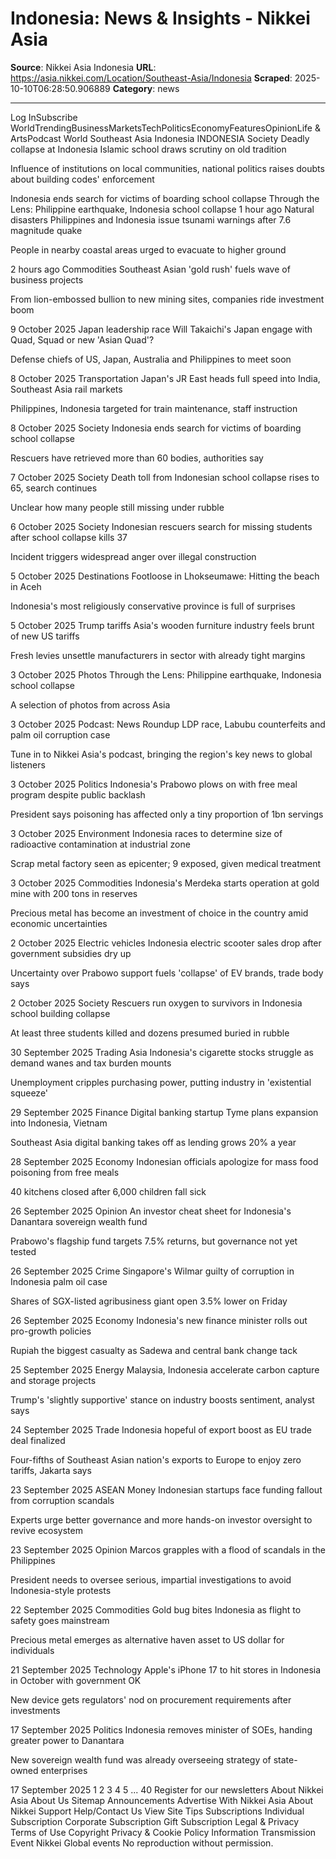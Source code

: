 # Indonesia: News & Insights - Nikkei Asia

**Source**: Nikkei Asia Indonesia
**URL**: https://asia.nikkei.com/Location/Southeast-Asia/Indonesia
**Scraped**: 2025-10-10T06:28:50.906889
**Category**: news

---

Log InSubscribe
WorldTrendingBusinessMarketsTechPoliticsEconomyFeaturesOpinionLife & ArtsPodcast
World
Southeast Asia
Indonesia
INDONESIA
Society
Deadly collapse at Indonesia Islamic school draws scrutiny on old tradition

Influence of institutions on local communities, national politics raises doubts about building codes' enforcement

Indonesia ends search for victims of boarding school collapse
Through the Lens: Philippine earthquake, Indonesia school collapse
1 hour ago
Natural disasters
Philippines and Indonesia issue tsunami warnings after 7.6 magnitude quake

People in nearby coastal areas urged to evacuate to higher ground

2 hours ago
Commodities
Southeast Asian 'gold rush' fuels wave of business projects

From lion-embossed bullion to new mining sites, companies ride investment boom

9 October 2025
Japan leadership race
Will Takaichi's Japan engage with Quad, Squad or new 'Asian Quad'?

Defense chiefs of US, Japan, Australia and Philippines to meet soon

8 October 2025
Transportation
Japan's JR East heads full speed into India, Southeast Asia rail markets

Philippines, Indonesia targeted for train maintenance, staff instruction

8 October 2025
Society
Indonesia ends search for victims of boarding school collapse

Rescuers have retrieved more than 60 bodies, authorities say

7 October 2025
Society
Death toll from Indonesian school collapse rises to 65, search continues

Unclear how many people still missing under rubble

6 October 2025
Society
Indonesian rescuers search for missing students after school collapse kills 37

Incident triggers widespread anger over illegal construction

5 October 2025
Destinations
Footloose in Lhokseumawe: Hitting the beach in Aceh

Indonesia's most religiously conservative province is full of surprises

5 October 2025
Trump tariffs
Asia's wooden furniture industry feels brunt of new US tariffs

Fresh levies unsettle manufacturers in sector with already tight margins

3 October 2025
Photos
Through the Lens: Philippine earthquake, Indonesia school collapse

A selection of photos from across Asia

3 October 2025
Podcast: News Roundup
LDP race, Labubu counterfeits and palm oil corruption case

Tune in to Nikkei Asia's podcast, bringing the region's key news to global listeners

3 October 2025
Politics
Indonesia's Prabowo plows on with free meal program despite public backlash

President says poisoning has affected only a tiny proportion of 1bn servings

3 October 2025
Environment
Indonesia races to determine size of radioactive contamination at industrial zone

Scrap metal factory seen as epicenter; 9 exposed, given medical treatment

3 October 2025
Commodities
Indonesia's Merdeka starts operation at gold mine with 200 tons in reserves

Precious metal has become an investment of choice in the country amid economic uncertainties

2 October 2025
Electric vehicles
Indonesia electric scooter sales drop after government subsidies dry up

Uncertainty over Prabowo support fuels 'collapse' of EV brands, trade body says

2 October 2025
Society
Rescuers run oxygen to survivors in Indonesia school building collapse

At least three students killed and dozens presumed buried in rubble

30 September 2025
Trading Asia
Indonesia's cigarette stocks struggle as demand wanes and tax burden mounts

Unemployment cripples purchasing power, putting industry in 'existential squeeze'

29 September 2025
Finance
Digital banking startup Tyme plans expansion into Indonesia, Vietnam

Southeast Asia digital banking takes off as lending grows 20% a year

28 September 2025
Economy
Indonesian officials apologize for mass food poisoning from free meals

40 kitchens closed after 6,000 children fall sick

26 September 2025
Opinion
An investor cheat sheet for Indonesia's Danantara sovereign wealth fund

Prabowo's flagship fund targets 7.5% returns, but governance not yet tested

26 September 2025
Crime
Singapore's Wilmar guilty of corruption in Indonesia palm oil case

Shares of SGX-listed agribusiness giant open 3.5% lower on Friday

26 September 2025
Economy
Indonesia's new finance minister rolls out pro-growth policies

Rupiah the biggest casualty as Sadewa and central bank change tack

25 September 2025
Energy
Malaysia, Indonesia accelerate carbon capture and storage projects

Trump's 'slightly supportive' stance on industry boosts sentiment, analyst says

24 September 2025
Trade
Indonesia hopeful of export boost as EU trade deal finalized

Four-fifths of Southeast Asian nation's exports to Europe to enjoy zero tariffs, Jakarta says

23 September 2025
ASEAN Money
Indonesian startups face funding fallout from corruption scandals

Experts urge better governance and more hands-on investor oversight to revive ecosystem

23 September 2025
Opinion
Marcos grapples with a flood of scandals in the Philippines

President needs to oversee serious, impartial investigations to avoid Indonesia-style protests

22 September 2025
Commodities
Gold bug bites Indonesia as flight to safety goes mainstream

Precious metal emerges as alternative haven asset to US dollar for individuals

21 September 2025
Technology
Apple's iPhone 17 to hit stores in Indonesia in October with government OK

New device gets regulators' nod on procurement requirements after investments

17 September 2025
Politics
Indonesia removes minister of SOEs, handing greater power to Danantara

New sovereign wealth fund was already overseeing strategy of state-owned enterprises

17 September 2025
1
2
3
4
5
...
40
Register for our newsletters
About Nikkei Asia
About Us
Sitemap
Announcements
Advertise With Nikkei Asia
About Nikkei
Support
Help/Contact Us
View Site Tips
Subscriptions
Individual Subscription
Corporate Subscription
Gift Subscription
Legal & Privacy
Terms of Use
Copyright
Privacy & Cookie Policy
Information Transmission
Event
Nikkei Global events
No reproduction without permission.
